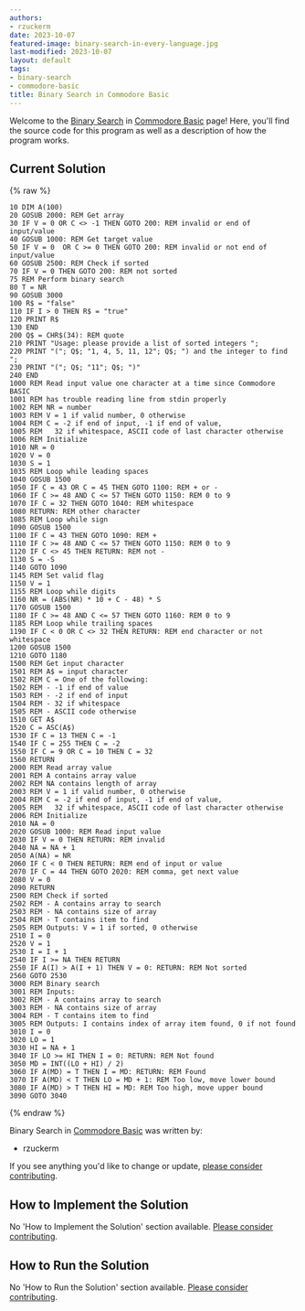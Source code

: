 ```yaml
---
authors:
- rzuckerm
date: 2023-10-07
featured-image: binary-search-in-every-language.jpg
last-modified: 2023-10-07
layout: default
tags:
- binary-search
- commodore-basic
title: Binary Search in Commodore Basic
---
```


Welcome to the [Binary Search](https://sampleprograms.io/projects/binary-search) in [Commodore Basic](https://sampleprograms.io/languages/commodore-basic) page! Here, you'll find the source code for this program as well as a description of how the program works.

## Current Solution

{% raw %}

```commodore_basic
10 DIM A(100)
20 GOSUB 2000: REM Get array
30 IF V = 0 OR C <> -1 THEN GOTO 200: REM invalid or end of input/value
40 GOSUB 1000: REM Get target value
50 IF V = 0  OR C >= 0 THEN GOTO 200: REM invalid or not end of input/value
60 GOSUB 2500: REM Check if sorted
70 IF V = 0 THEN GOTO 200: REM not sorted
75 REM Perform binary search
80 T = NR
90 GOSUB 3000
100 R$ = "false"
110 IF I > 0 THEN R$ = "true"
120 PRINT R$
130 END
200 Q$ = CHR$(34): REM quote
210 PRINT "Usage: please provide a list of sorted integers ";
220 PRINT "("; Q$; "1, 4, 5, 11, 12"; Q$; ") and the integer to find ";
230 PRINT "("; Q$; "11"; Q$; ")"
240 END
1000 REM Read input value one character at a time since Commodore BASIC
1001 REM has trouble reading line from stdin properly
1002 REM NR = number
1003 REM V = 1 if valid number, 0 otherwise
1004 REM C = -2 if end of input, -1 if end of value,
1005 REM   32 if whitespace, ASCII code of last character otherwise
1006 REM Initialize
1010 NR = 0
1020 V = 0
1030 S = 1
1035 REM Loop while leading spaces
1040 GOSUB 1500
1050 IF C = 43 OR C = 45 THEN GOTO 1100: REM + or -
1060 IF C >= 48 AND C <= 57 THEN GOTO 1150: REM 0 to 9
1070 IF C = 32 THEN GOTO 1040: REM whitespace
1080 RETURN: REM other character
1085 REM Loop while sign
1090 GOSUB 1500
1100 IF C = 43 THEN GOTO 1090: REM +
1110 IF C >= 48 AND C <= 57 THEN GOTO 1150: REM 0 to 9
1120 IF C <> 45 THEN RETURN: REM not -
1130 S = -S
1140 GOTO 1090
1145 REM Set valid flag
1150 V = 1
1155 REM Loop while digits
1160 NR = (ABS(NR) * 10 + C - 48) * S
1170 GOSUB 1500
1180 IF C >= 48 AND C <= 57 THEN GOTO 1160: REM 0 to 9
1185 REM Loop while trailing spaces
1190 IF C < 0 OR C <> 32 THEN RETURN: REM end character or not whitespace
1200 GOSUB 1500
1210 GOTO 1180
1500 REM Get input character
1501 REM A$ = input character
1502 REM C = One of the following:
1502 REM - -1 if end of value
1503 REM - -2 if end of input
1504 REM - 32 if whitespace
1505 REM - ASCII code otherwise
1510 GET A$
1520 C = ASC(A$)
1530 IF C = 13 THEN C = -1
1540 IF C = 255 THEN C = -2
1550 IF C = 9 OR C = 10 THEN C = 32
1560 RETURN
2000 REM Read array value
2001 REM A contains array value
2002 REM NA contains length of array
2003 REM V = 1 if valid number, 0 otherwise
2004 REM C = -2 if end of input, -1 if end of value,
2005 REM   32 if whitespace, ASCII code of last character otherwise
2006 REM Initialize
2010 NA = 0
2020 GOSUB 1000: REM Read input value
2030 IF V = 0 THEN RETURN: REM invalid
2040 NA = NA + 1
2050 A(NA) = NR
2060 IF C < 0 THEN RETURN: REM end of input or value
2070 IF C = 44 THEN GOTO 2020: REM comma, get next value
2080 V = 0
2090 RETURN
2500 REM Check if sorted
2502 REM - A contains array to search
2503 REM - NA contains size of array
2504 REM - T contains item to find
2505 REM Outputs: V = 1 if sorted, 0 otherwise
2510 I = 0
2520 V = 1
2530 I = I + 1
2540 IF I >= NA THEN RETURN
2550 IF A(I) > A(I + 1) THEN V = 0: RETURN: REM Not sorted
2560 GOTO 2530
3000 REM Binary search
3001 REM Inputs:
3002 REM - A contains array to search
3003 REM - NA contains size of array
3004 REM - T contains item to find
3005 REM Outputs: I contains index of array item found, 0 if not found
3010 I = 0
3020 LO = 1
3030 HI = NA + 1
3040 IF LO >= HI THEN I = 0: RETURN: REM Not found
3050 MD = INT((LO + HI) / 2)
3060 IF A(MD) = T THEN I = MD: RETURN: REM Found
3070 IF A(MD) < T THEN LO = MD + 1: REM Too low, move lower bound
3080 IF A(MD) > T THEN HI = MD: REM Too high, move upper bound
3090 GOTO 3040

```

{% endraw %}

Binary Search in [Commodore Basic](https://sampleprograms.io/languages/commodore-basic) was written by:

- rzuckerm

If you see anything you'd like to change or update, [please consider contributing](https://github.com/TheRenegadeCoder/sample-programs).

## How to Implement the Solution

No 'How to Implement the Solution' section available. [Please consider contributing](https://github.com/TheRenegadeCoder/sample-programs-website).

## How to Run the Solution

No 'How to Run the Solution' section available. [Please consider contributing](https://github.com/TheRenegadeCoder/sample-programs-website).